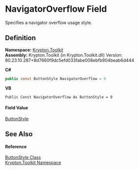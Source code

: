 # NavigatorOverflow Field


Specifies a navigator overflow usage style.



## Definition
**Namespace:** <a href="79d2eac2-21f4-54ff-7552-b20c33c30600.md">Krypton.Toolkit</a>  
**Assembly:** Krypton.Toolkit (in Krypton.Toolkit.dll) Version: 80.23.10.287+8d7660f9dc5efd033fabe008ebfb904beab6d444

**C#**
``` C#
public const ButtonStyle NavigatorOverflow = 9
```
**VB**
``` VB
Public Const NavigatorOverflow As ButtonStyle = 9
```



#### Field Value
<a href="dc1dde22-bb06-b697-47e9-715c21336b68.md">ButtonStyle</a>

## See Also


#### Reference
<a href="dc1dde22-bb06-b697-47e9-715c21336b68.md">ButtonStyle Class</a>  
<a href="79d2eac2-21f4-54ff-7552-b20c33c30600.md">Krypton.Toolkit Namespace</a>  
